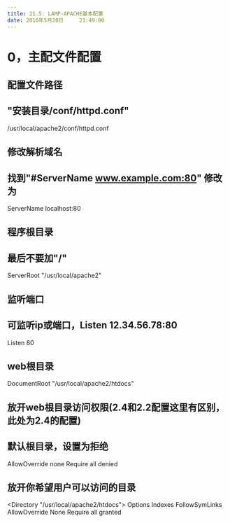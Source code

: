 ```yaml
---
title: 21.5: LAMP-APACHE基本配置
date: 2016年5月20日	 21:49:00
---
```

 
0，主配文件配置
====================================
## 配置文件路径
## "安装目录/conf/httpd.conf"
/usr/local/apache2/conf/httpd.conf
 
## 修改解析域名
## 找到"#ServerName www.example.com:80" 修改为
ServerName localhost:80
 
## 程序根目录
## 最后不要加"/"
ServerRoot "/usr/local/apache2"
 
## 监听端口
## 可监听ip或端口，Listen 12.34.56.78:80
Listen 80
 
## web根目录
DocumentRoot "/usr/local/apache2/htdocs"
 
## 放开web根目录访问权限(2.4和2.2配置这里有区别，此处为2.4的配置)
## 默认根目录，设置为拒绝
<Directory />
    AllowOverride none
    Require all denied
</Directory>
 
## 放开你希望用户可以访问的目录
<Directory "/usr/local/apache2/htdocs">
    Options Indexes FollowSymLinks
    AllowOverride None
    Require all granted
</Directory>
